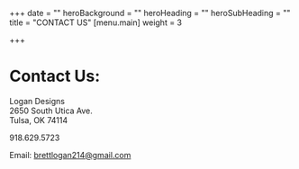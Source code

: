 +++
date = ""
heroBackground = ""
heroHeading = ""
heroSubHeading = ""
title = "CONTACT US"
[menu.main]
weight = 3

+++
# Contact Us:

Logan Designs   
2650 South Utica Ave.   
Tulsa, OK  74114

918\.629.5723

Email:  brettlogan214@gmail.com